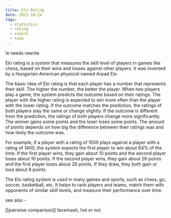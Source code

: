 ```yaml
---
title: Elo Rating
date: 2023-10-24
tags:
  - statistics
  - rating
  - rework
  - todo
---
```

!e 
needs rewrite 

Elo rating is a system that measures the skill level of players in games like chess, based on their wins and losses against other players. It was invented by a Hungarian-American physicist named Arpad Elo

The basic idea of Elo rating is that each player has a number that represents their skill. The higher the number, the better the player. When two players play a game, the system predicts the outcome based on their ratings. The player with the higher rating is expected to win more often than the player with the lower rating. If the outcome matches the prediction, the ratings of both players stay the same or change slightly. If the outcome is different from the prediction, the ratings of both players change more significantly. The winner gains some points and the loser loses some points. The amount of points depends on how big the difference between their ratings was and how likely the outcome was.

For example, if a player with a rating of 1500 plays against a player with a rating of 1400, the system expects the first player to win about 64% of the time. If the first player wins, they gain about 10 points and the second player loses about 10 points. If the second player wins, they gain about 26 points and the first player loses about 26 points. If they draw, they both gain or lose about 8 points.

The Elo rating system is used in many games and sports, such as chess, go, soccer, basketball, etc. It helps to rank players and teams, match them with opponents of similar skill levels, and measure their performance over time.


see also - 

[[pairwise comparison]]
facemash, hot or not



